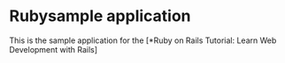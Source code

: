# Rubysample application
This is the sample application for the
[*Ruby on Rails Tutorial:
Learn Web Development with Rails]
